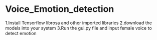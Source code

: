 # Voice_Emotion_detection
1.Install Tensorflow librosa and other imported libraries
2.download the models into your system
3.Run the gui.py file and input female voice to detect emotion
